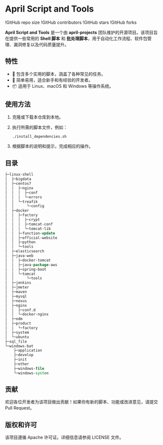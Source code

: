 # April Script and Tools

!GitHub repo size !GitHub contributors !GitHub stars !GitHub forks

**April Script and Tools** 是一个由 **april-projects** 团队维护的开源项目。该项目旨在提供一些常用的 **Shell 脚本** 和 **批处理脚本**，用于自动化工作流程、软件包管理、漏洞修复以及代码质量提升。

## 特性

- 🚀 包含多个实用的脚本，涵盖了各种常见的任务。
- 🌟 简单易用，适合新手和有经验的开发者。
- 📦 适用于 Linux、macOS 和 Windows 等操作系统。

## 使用方法

1. 克隆或下载本仓库到本地。

2. 执行所需的脚本文件，例如：

   ```bash
   ./install_dependencies.sh
   ```

   

3. 根据脚本的说明和提示，完成相应的操作。

## 目录

~~~tcl
├─linux-shell
│  ├─bigdata
│  ├─centos7
│  │  ├─nginx
│  │  │  ├─conf
│  │  │  └─errors
│  │  └─treafik
│  │      └─config
│  ├─docker
│  │  ├─factory
│  │  │  ├─crypt
│  │  │  ├─tomcat-conf
│  │  │  └─tomcat-lib
│  │  ├─function-update
│  │  ├─official-website
│  │  ├─python
│  │  └─tools
│  ├─elasticsearch
│  ├─java-web
│  │  ├─docker-tomcat
│  │  ├─java-package-aws
│  │  ├─spring-boot
│  │  └─tomcat
│  │      └─tools
│  ├─jenkins
│  ├─jmeter
│  ├─maven
│  ├─mysql
│  ├─nexus
│  ├─nginx
│  │  ├─conf.d
│  │  └─docker-nginx
│  ├─odm
│  ├─product
│  │  └─factory
│  ├─system
│  └─ubuntu
├─sql_file
└─windows-bat
    ├─application
    ├─develop
    ├─init
    ├─other
    ├─windows-file
    └─windows-system
~~~

## 贡献

欢迎各位开发者为该项目做出贡献！如果你有新的脚本、功能或改进意见，请提交 Pull Request。

## 版权和许可

该项目遵循 Apache 许可证。详细信息请参阅 LICENSE 文件。
